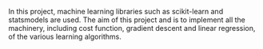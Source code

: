 In this project, machine learning libraries such as scikit-learn and statsmodels are used.
The aim of this project and is to implement all the machinery, including cost function, gradient descent and linear regression, of the various learning algorithms.
